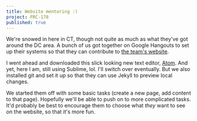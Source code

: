 ```yaml
---
title: Website mentoring :)
project: FRC-178
published: true
---
```


We're snowed in here in CT, though not quite as much as what they've got around the DC area. A bunch of us got together on Google Hangouts to set up their systems so that they can contribute to [the team's website](http://www.farmingtonrobotics.org). 

I went ahead and downloaded this slick looking new text editor, [Atom](https://atom.io). And yet, here I am, still using Sublime, lol. I'll switch over eventually. But we also installed git and set it up so that they can use Jekyll to preview local changes.
<!--more-->
We started them off with some basic tasks (create a new page, add content to that page). Hopefully we'll be able to push on to more complicated tasks. It'd probably be best to encourage them to choose what *they* want to see on the website, so that it's more fun. 